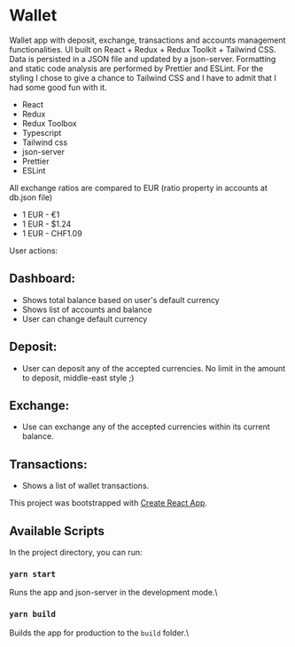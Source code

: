 # Wallet

Wallet app with deposit, exchange, transactions and accounts management functionalities.
UI built on React + Redux + Redux Toolkit + Tailwind CSS.
Data is persisted in a JSON file and updated by a json-server.
Formatting and static code analysis are performed by Prettier and ESLint.
For the styling I chose to give a chance to Tailwind CSS and I have to admit that I had some good fun with it.

- React
- Redux
- Redux Toolbox
- Typescript
- Tailwind css
- json-server
- Prettier
- ESLint

All exchange ratios are compared to EUR (ratio property in accounts at db.json file)

- 1 EUR - €1
- 1 EUR - $1.24
- 1 EUR - CHF1.09

User actions:

## Dashboard:

- Shows total balance based on user's default currency
- Shows list of accounts and balance
- User can change default currency

## Deposit:

- User can deposit any of the accepted currencies. No limit in the amount to deposit, middle-east style ;)

## Exchange:

- Use can exchange any of the accepted currencies within its current balance.

## Transactions:

- Shows a list of wallet transactions.

This project was bootstrapped with [Create React App](https://github.com/facebook/create-react-app).

## Available Scripts

In the project directory, you can run:

### `yarn start`

Runs the app and json-server in the development mode.\

### `yarn build`

Builds the app for production to the `build` folder.\
